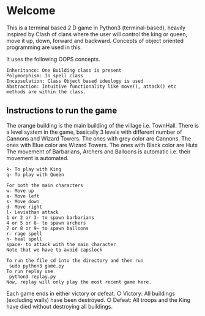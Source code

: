 # Welcome

This is a terminal based 2 D game in Python3 (terminal-based), heavily inspired by Clash of clans where the user will control the king or queen, move it up, down, forward and backward. Concepts of object oriented programming are used in this.

It uses the following OOPS concepts.

```
Inheritance: One Building class is present
Polymorphism: In spell class
Encapsulation: Class Object based ideology is used
Abstraction: Intuitive functionality like move(), attack() etc  methods are within the class.
```



## Instructions to run the game
The orange building is the main building of the village i.e. TownHall.
There is a level system in the game, basically 3 levels with different number of Cannons and Wizard Towers.
The ones with grey color are Cannons.
The ones with Blue color are Wizard Towers.
The ones with Black color are Huts
The movement of Barbarians, Archers and Balloons is automatic i.e. their movement is automated. 

```
k- To play with King
q- To play with Queen

For both the main characters
w- Move up
a- Move left
s- Move down
d- Move right
l- Leviathan attack
1 or 2 or 3- to spawn barbarians
4 or 5 or 6- to spawn archers
7 or 8 or 9- to spawn balloons
r- rage spell
h- heal spell
space- to attack with the main character
Note that we have to avoid capslock

To run the file cd into the directory and then run
 sudo python3 game.py
To run replay use
 python3 replay.py
Now, replay will only play the most recent game here.
```

Each game  ends in either victory or defeat.
○ Victory: All buildings (excluding walls) have been destroyed.
○ Defeat: All troops and the King have died without destroying all buildings.


